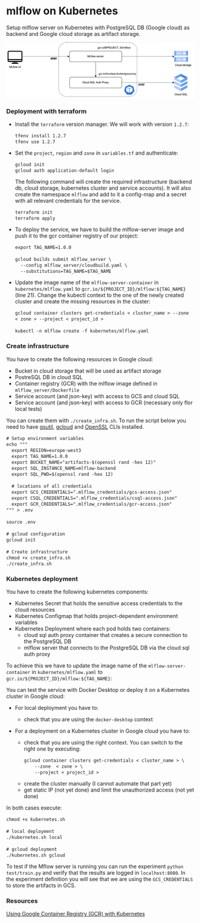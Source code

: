 # mlflow on Kubernetes

Setup mlflow server on Kubernetes with PostgreSQL DB (Google cloud) as backend and Google cloud storage as artifact
storage.

![Architecture](mlflow.png)

### Deployment with terraform

- Install the `terraform` version manager. We will work with version `1.2.7`:
  ```shell
  tfenv install 1.2.7
  tfenv use 1.2.7
  ```

- Set the `project`, `region` and `zone` in `variables.tf` and authenticate:
  ```shell
  gcloud init
  gcloud auth application-default login
  ```
  The following command will create the required infrastructure (backend db, cloud storage, kubernetes cluster and service accounts). It will also create the namespace `mlflow` and add to it a config-map and a secret with all relevant credentials for the service.
  ```shell
  terraform init
  terraform apply
  ```
- To deploy the service, we have to build the mlflow-server image and push it to the gcr container registry of our project:
  ```shell
  export TAG_NAME=1.0.0

  gcloud builds submit mlflow_server \
    --config mlflow_server/cloudbuild.yaml \
    --substitutions=TAG_NAME=$TAG_NAME
  ```
- Update the image name of the `mlflow-server-container` in `kubernetes/mlflow.yaml` to `gcr.io/${PROJECT_ID}/mlflow:${TAG_NAME}` (line 21). Change the kubectl context to the one of the newly created cluster and create the missing resources in the cluster:
  ```shell
  gcloud container clusters get-credentials < cluster_name > --zone  < zone > --project < project_id >
  
  kubectl -n mlflow create -f kubernetes/mlflow.yaml
  ```



### Create infrastructure

You have to create the following resources in Google cloud:

- Bucket in cloud storage that will be used as artifact storage
- PostreSQL DB in cloud SQL
- Container registry (GCR) with the mlflow image defined in `mlflow_server/Dockerfile`
- Service account (and json-key) with access to GCS and cloud SQL
- Service account (and json-key) with access to GCR (necessary only flor local tests)

You can create them with `./create_infra.sh`. To run the script below you need to
have [gsutil](https://cloud.google.com/storage/docs/gsutil), [gcloud](https://cloud.google.com/sdk/gcloud)
and [OpenSSL]() CLIs installed.

```shell
# Setup environment variables
echo """
  export REGION=europe-west3
  export TAG_NAME=1.0.0
  export BUCKET_NAME="artifacts-$(openssl rand -hex 12)"
  export SQL_INSTANCE_NAME=mlflow-backend
  export SQL_PWD=$(openssl rand -hex 12)
  
  # locations of all credentials
  export GCS_CREDENTIALS=".mlflow_credentials/gcs-access.json"
  export CSQL_CREDENTIALS=".mlflow_credentials/csql-access.json"
  export GCR_CREDENTIALS=".mlflow_credentials/gcr-access.json"
""" > .env

source .env

# gcloud configuration
gcloud init

# Create infrastructure
chmod +x create_infra.sh
./create_infra.sh
```

### Kubernetes deployment

You have to create the following kubernetes components:

- Kubernetes Secret that holds the sensitive access credentials to the cloud resources
- Kubernetes Configmap that holds project-dependent environment variables
- Kubernetes Deployment where each pod holds two containers:
    - cloud sql auth proxy container that creates a secure connection to the PostgreSQL DB
    - mlflow server that connects to the PostgreSQL DB via the cloud sql auth proxy

To achieve this we have to update the image name of the `mlflow-server-container` in `kubernetes/mlflow.yaml`
to `gcr.io/${PROJECT_ID}/mlflow:${TAG_NAME}`:

You can test the service with Docker Desktop or deploy it on a Kubernetes cluster in Google cloud:

- For local deployment you have to:
    - check that you are using the `docker-desktop` context


- For a deployment on a Kubernetes cluster in Google cloud you have to:
    - check that you are using the right context. You can switch to the right one by executing:
      ```shell
      gcloud container clusters get-credentials < cluster_name > \
          --zone  < zone > \
          --project < project_id >
      ```
    - create the cluster manually (I cannot automate that part yet)
    - get static IP (not yet done) and limit the unauthorized access (not yet done)

In both cases execute:

```shell
chmod +x kubernetes.sh

# local deployment 
./kubernetes.sh local

# gcloud deployment
./kubernetes.sh gcloud
```

To test if the Mflow server is running you can run the experiment `python test/train.py` and verify that the results are
logged in `localhost:8080`. In the experiment definition you will see that we are using the `GCS_CREDENTIALS` to store
the artifacts in GCS.

### Resources

[Using Google Container Registry (GCR) with Kubernetes](https://colinwilson.uk/2020/07/09/using-google-container-registry-with-kubernetes/)
